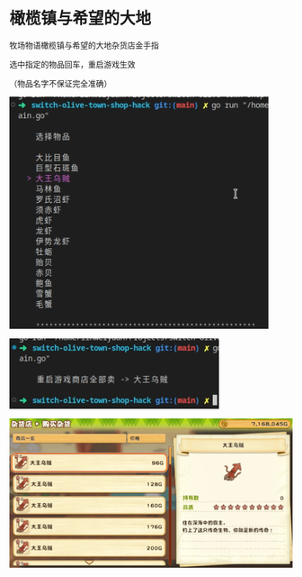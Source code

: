 # 橄榄镇与希望的大地

牧场物语橄榄镇与希望的大地杂货店金手指

选中指定的物品回车，重启游戏生效

（物品名字不保证完全准确）

![](images/1.png)

![](images/2.png)

![](images/3.png)
